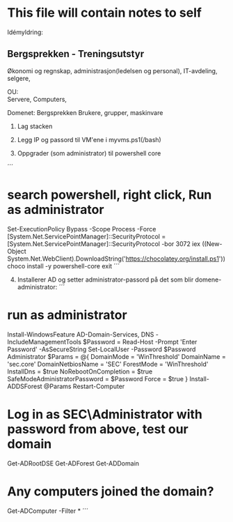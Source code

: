 # This file will contain notes to self

Idémyldring: 


## Bergsprekken - Treningsutstyr

Økonomi og regnskap, administrasjon(ledelsen og personal), IT-avdeling,
 selgere, 

 OU:   
 Servere, Computers,

 Domenet: Bergsprekken
 Brukere, grupper, maskinvare 


1. Lag stacken

2. Legg IP og passord til VM'ene i myvms.ps1(/bash)

3. Oppgrader (som administrator) til powershell core

´´´
# search powershell, right click, Run as administrator

Set-ExecutionPolicy Bypass -Scope Process -Force
[System.Net.ServicePointManager]::SecurityProtocol = [System.Net.ServicePointManager]::SecurityProtocol -bor 3072
iex ((New-Object System.Net.WebClient).DownloadString('https://chocolatey.org/install.ps1'))
choco install -y powershell-core
exit
´´´

4. Installerer AD og setter administrator-passord på det som blir domene-administrator:
´´´
# run as administrator
Install-WindowsFeature AD-Domain-Services, DNS -IncludeManagementTools
$Password = Read-Host -Prompt 'Enter Password' -AsSecureString
Set-LocalUser -Password $Password Administrator
$Params = @{
    DomainMode                    = 'WinThreshold'
    DomainName                    = 'sec.core'
    DomainNetbiosName             = 'SEC'
    ForestMode                    = 'WinThreshold'
    InstallDns                    = $true
    NoRebootOnCompletion          = $true
    SafeModeAdministratorPassword = $Password
    Force                         = $true
}
Install-ADDSForest @Params
Restart-Computer
# Log in as SEC\Administrator with password from above, test our domain
Get-ADRootDSE
Get-ADForest
Get-ADDomain
# Any computers joined the domain?
Get-ADComputer -Filter *
´´´